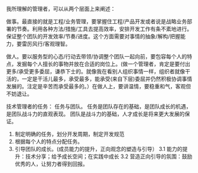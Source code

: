 我所理解的管理者，可以从两个层面上来阐述：

做事。最直接的就是工程/业务管理，要掌握住工程/产品开发或者说是战略业务部署的节奏。利用各种方法/措施/工具去提高效率，安排开发工作有条不紊地进行。保证整个团队的开发效率/节奏/进度。这个方面需要对事情的抽象/解构/把握能力，要雷厉风行/客观理智。

做人。要以服务型的心态/行动去带领/协调整个团队一起向前，要包容每个人的特点，发掘每个人擅长的事物并放在合适的岗位上。(做一个管理者，肯定是要付出更多/承受更多委屈，谦恭下士的。就像我在看别人组织事情一样，组织者就像干活的，一定是干活儿最多，承受最多，能承受(来自下层)委屈并仍然积极协调事情发展的。注定是辛苦而承受最多的。）在做人上，要讲温情，要稳重和气，客观但不妨退让。


技术管理者的任务：
任务与团队。
任务是团队存在的基础，是团队成长的机遇，是团队战斗力的直观表现。
团队是战斗力的基础，人才成长是将来更大发展的保证。
1. 制定明确的任务，划分开发周期，制定开发规范
2. 根据每个人的特点分配任务。
3. 引导团队的成长。(成员能力的提升，正向观念的塑造与引导）
  3.1 能力的提升：技术分享；给予成长空间；在实践中成长
  3.2 营造正向引导的氛围：鼓励优秀的人，让努力者得到回报。